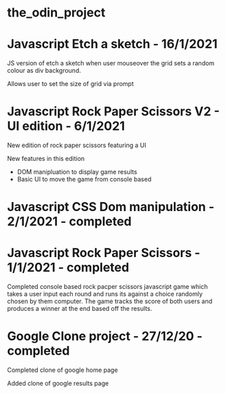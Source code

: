 # the_odin_project
# Javascript Etch a sketch - 16/1/2021

JS version of etch a sketch when user mouseover the grid sets a random colour as div background.

Allows user to set the size of grid via prompt

# Javascript Rock Paper Scissors V2 - UI edition - 6/1/2021

New edition of rock paper scissors featuring a UI

New features in this edition
- DOM manipluation to display game results 
- Basic UI to move the game from console based 


# Javascript CSS Dom manipulation - 2/1/2021 - completed

# Javascript Rock Paper Scissors - 1/1/2021 - completed

Completed console based rock pacper scissors javascript game which takes a user input each round and runs its against a choice randomly chosen by them computer. The game tracks the score of both users and produces a winner at the end based off the results.

# Google Clone project - 27/12/20 - completed

Completed clone of google home page 

Added clone of google results page